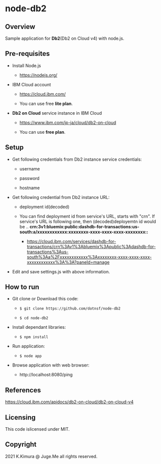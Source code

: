 # node-db2

## Overview

Sample application for **Db2**(Db2 on Cloud v4) with node.js.


## Pre-requisites

- Install Node.js

  - https://nodejs.org/

- IBM Cloud account

  - https://cloud.ibm.com/

  - You can use free **lite plan**.

- **Db2 on Cloud** service instance in IBM Cloud

  - https://www.ibm.com/jp-ja/cloud/db2-on-cloud

  - You can use **free plan**.


## Setup

- Get following credentials from Db2 instance service credentials:

  - username

  - password

  - hostname

- Get following credential from Db2 instance URL:

  - deployment id(decoded)

  - You can find deployment id from service's URL, starts with "crn". If service's URL is following one, then (decoded)deployemtn id would be .. **crn:3v1:bluemix:public:dashdb-for-transactions:us-south:a/xxxxxxxxxxxx:xxxxxxxx-xxxx-xxxx-xxxx-xxxxxxxx::**

    - https://cloud.ibm.com/services/dashdb-for-transactions/crn%3Av1%3Abluemix%3Apublic%3Adashdb-for-transactions%3Aus-south%3Aa%2Fxxxxxxxxxxxx%3Axxxxxxxx-xxxx-xxxx-xxxx-xxxxxxxxxxxx%3A%3A?paneId=manage

- Edit and save settings.js with above information.


## How to run

- Git clone or Download this code:

  - `$ git clone https://github.com/dotnsf/node-db2`

  - `$ cd node-db2`

- Install dependant libraries:

  - `$ npm install`

- Run application:

  - `$ node app`

- Browse application with web browser:

  - http://localhost:8080/ping



## References

https://cloud.ibm.com/apidocs/db2-on-cloud/db2-on-cloud-v4


## Licensing

This code islicensed under MIT.


## Copyright

2021 K.Kimura @ Juge.Me all rights reserved.
